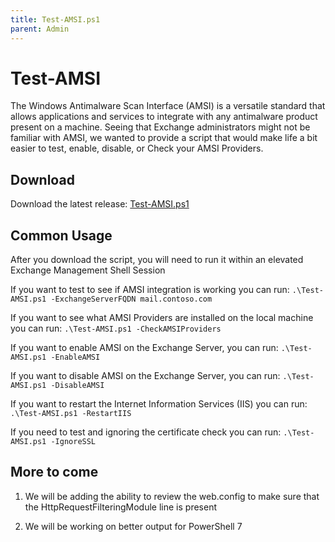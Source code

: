 ```yaml
---
title: Test-AMSI.ps1
parent: Admin
---
```


# Test-AMSI

The Windows Antimalware Scan Interface (AMSI) is a versatile standard that allows applications and services to integrate with any antimalware product present on a machine. Seeing that Exchange administrators might not be familiar with AMSI, we wanted to provide a script that would make life a bit easier to test, enable, disable, or Check your AMSI Providers.

## Download

Download the latest release: [Test-AMSI.ps1](https://github.com/microsoft/CSS-Exchange/releases/latest/download/Test-AMSI.ps1)

## Common Usage

After you download the script, you will need to run it within an elevated Exchange Management Shell Session  

If you want to test to see if AMSI integration is working you can run: `.\Test-AMSI.ps1 -ExchangeServerFQDN mail.contoso.com`  

If you want to see what AMSI Providers are installed on the local machine you can run: `.\Test-AMSI.ps1 -CheckAMSIProviders`  

If you want to enable AMSI on the Exchange Server, you can run: `.\Test-AMSI.ps1 -EnableAMSI`  

If you want to disable AMSI on the Exchange Server, you can run: `.\Test-AMSI.ps1 -DisableAMSI`  

If you want to restart the Internet Information Services (IIS) you can run: `.\Test-AMSI.ps1 -RestartIIS`  

If you need to test and ignoring the certificate check you can run: `.\Test-AMSI.ps1 -IgnoreSSL`  

## More to come

1. We will be adding the ability to review the web.config to make sure that the HttpRequestFilteringModule line is present

2. We will be working on better output for PowerShell 7
